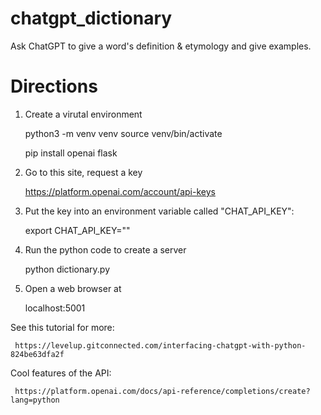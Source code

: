 # chatgpt_dictionary
Ask ChatGPT to give a word's definition &amp; etymology and give examples.
# Directions
1. Create a virutal environment

     python3 -m venv venv
     source venv/bin/activate

     pip install openai flask

2. Go to this site, request a key

     https://platform.openai.com/account/api-keys 

3. Put the key into an environment variable called "CHAT_API_KEY":

     export CHAT_API_KEY="<your key here>"

4. Run the python code to create a server

     python dictionary.py

5. Open a web browser at

     localhost:5001

 
See this tutorial for more:

     https://levelup.gitconnected.com/interfacing-chatgpt-with-python-824be63dfa2f

 Cool features of the API:
     
     https://platform.openai.com/docs/api-reference/completions/create?lang=python
